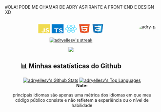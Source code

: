 #OLA! PODE ME CHAMAR DE ADRY ASPIRANTE A FRONT-END E DESIGN XD
<!--linguagens que trabalho-->
<div align="center">
  <div style="display: inline_block"><br>
    <img align="center" alt="adry-Js" height="30" width="40" src="https://raw.githubusercontent.com/devicons/devicon/master/icons/javascript/javascript-plain.svg">
    <img align="center" alt="adry-Ts" height="30" width="40" src="https://raw.githubusercontent.com/devicons/devicon/master/icons/typescript/typescript-plain.svg">
    <img align="center" alt="adry-React" height="30" width="40" src="https://raw.githubusercontent.com/devicons/devicon/master/icons/react/react-original.svg">
    <img align="center" alt="adry-HTML" height="30" width="40" src="https://raw.githubusercontent.com/devicons/devicon/master/icons/html5/html5-original.svg">
    <img align="center" alt="adry-CSS" height="30" width="40" src="https://raw.githubusercontent.com/devicons/devicon/master/icons/css3/css3-original.svg">
    <img align="right" alt="adry-pic" height="150" style="border-radius:50px;" src="https://media.discordapp.net/attachments/804431615454609428/1047307487809904701/download20221102212552.png?width=584&height=584">
  </div>
 
  <!--estatistica de frequencia-->
  <p align="center">
    <a href="https://github.com/adryellesv/github-readme-streak-stats">
        <img title="🔥 Get streak stats for your profile at git.io/streak-stats" alt="adryellesv's streak" src="https://github-readme-streak-stats.herokuapp.com/?user=adryellesv&theme=black-ice&hide_border=true&stroke=0000&background=060A0CD0"/>
    </a>
</p>

<!--REDES SOCIAIS :P-->
<a href="https://www.instagram.com/uzi.dri/" target="_blank"><img src="https://img.shields.io/badge/-Instagram-%23E4405F?style=for-the-badge&logo=instagram&logoColor=white" target="_blank">
</a>

<!--ESTATISTICAS-->
## 📊 Minhas estatísticas do Github
<a href="https://github.com/adryellesv/github-readme-stats"><img alt="adryellesv's Github Stats" src="https://github-readme-stats.vercel.app/api?username=adryellesv&show_icons=true&count_private=true&theme=react&hide_border=true&bg_color=0D1117" /></a>
  <a href="https://github.com/adryellesv/github-readme-stats"><img alt="adryellesv's Top Languages" src="https://github-readme-stats.vercel.app/api/top-langs/?username=adryellesv&langs_count=8&count_private=true&layout=compact&theme=react&hide_border=true&bg_color=0D1117" /></a>
  <br/>
  <b>Note:</b> <p>principais idiomas são apenas uma métrica dos idiomas em que meu código público consiste e não refletem a experiência ou o nível de habilidade</p> 
<br>
